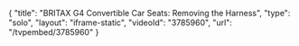 {
    "title": "BRITAX G4 Convertible Car Seats: Removing the Harness",
    "type": "solo",
    "layout": "iframe-static",
    "videoId": "3785960",
    "url": "\/tvpembed\/3785960"
}